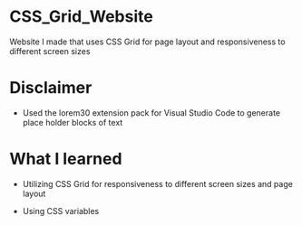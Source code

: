 # CSS_Grid_Website
Website I made that uses CSS Grid for page layout and responsiveness to different screen sizes

# Disclaimer

 - Used the lorem30 extension pack for Visual Studio Code to generate place holder blocks of text
 
# What I learned

 * Utilizing CSS Grid for responsiveness to different screen sizes and page layout
 
 * Using CSS variables
 

